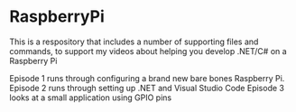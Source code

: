 # RaspberryPi
This is a respository that includes a number of supporting files and commands, to support my videos about helping you develop .NET/C# on a Raspberry Pi

Episode 1 runs through configuring a brand new bare bones Raspberry Pi. 
Episode 2 runs through setting up .NET and Visual Studio Code
Episode 3 looks at a small application using GPIO pins
